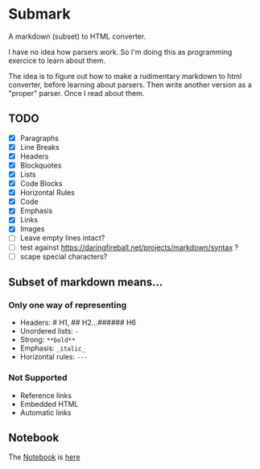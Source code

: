 # Submark

A markdown (subset) to HTML converter.

I have no idea how parsers work. So I'm doing this as programming exercice to learn about them.

The idea is to figure out how to make a rudimentary markdown to html converter, before learning about parsers. Then write another version as a "proper" parser. Once I read about them.

## TODO

- [x] Paragraphs
- [x] Line Breaks
- [x] Headers
- [x] Blockquotes
- [x] Lists
- [x] Code Blocks
- [x] Horizontal Rules
- [x] Code
- [x] Emphasis
- [x] Links
- [x] Images
- [ ] Leave empty lines intact?
- [ ] test against https://daringfireball.net/projects/markdown/syntax ?
- [ ] scape special characters?

## Subset of markdown means...

### Only one way of representing

- Headers: # H1, ## H2...###### H6
- Unordered lists: `-`
- Strong: `**bold**`
- Emphasis: `_italic_`
- Horizontal rules: `---`

### Not Supported

- Reference links
- Embedded HTML
- Automatic links

## Notebook

The [Notebook](./notebook.md) is [here](./notebook.md)
